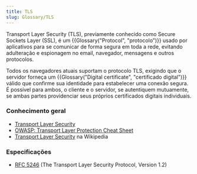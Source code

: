 ```yaml
---
title: TLS
slug: Glossary/TLS
---
```


Transport Layer Security (TLS), previamente conhecido como Secure Sockets Layer (SSL), é um {{Glossary("Protocol", "protocolo")}} usado por aplicativos para se comunicar de forma segura em toda a rede, evitando adulteração e espionagem no email, navegador, mensagens e outros protocolos.

Todos os navegadores atuais suportam o protocolo TLS, exigindo que o servidor forneça um {{Glossary("Digital certificate", "certificado digital")}} válido que confirme sua identidade para estabelecer uma conexão segura. É possível para ambos, o cliente e o servidor, se autentiquem mutuamente, se ambas partes providenciar seus próprios certificados digitais individuais.

### Conhecimento geral

- [Transport Layer Security](/pt-BR/docs/Web/Security/Transport_Layer_Security)
- [OWASP: Transport Layer Protection Cheat Sheet](https://owasp.org/index.php?title=Transport_Layer_Protection_Cheat_Sheet)
- [Transport Layer Security](https://pt.wikipedia.org/wiki/Transport_Layer_Security) na Wikipedia

### Especificações

- [RFC 5246](https://tools.ietf.org/html/rfc5246) (The Transport Layer Security Protocol, Version 1.2)
